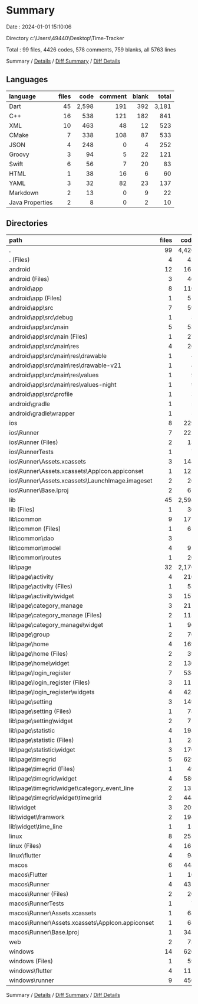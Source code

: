 # Summary

Date : 2024-01-01 15:10:06

Directory c:\\Users\\49440\\Desktop\\Time-Tracker

Total : 99 files,  4426 codes, 578 comments, 759 blanks, all 5763 lines

Summary / [Details](details.md) / [Diff Summary](diff.md) / [Diff Details](diff-details.md)

## Languages
| language | files | code | comment | blank | total |
| :--- | ---: | ---: | ---: | ---: | ---: |
| Dart | 45 | 2,598 | 191 | 392 | 3,181 |
| C++ | 16 | 538 | 121 | 182 | 841 |
| XML | 10 | 463 | 48 | 12 | 523 |
| CMake | 7 | 338 | 108 | 87 | 533 |
| JSON | 4 | 248 | 0 | 4 | 252 |
| Groovy | 3 | 94 | 5 | 22 | 121 |
| Swift | 6 | 56 | 7 | 20 | 83 |
| HTML | 1 | 38 | 16 | 6 | 60 |
| YAML | 3 | 32 | 82 | 23 | 137 |
| Markdown | 2 | 13 | 0 | 9 | 22 |
| Java Properties | 2 | 8 | 0 | 2 | 10 |

## Directories
| path | files | code | comment | blank | total |
| :--- | ---: | ---: | ---: | ---: | ---: |
| . | 99 | 4,426 | 578 | 759 | 5,763 |
| . (Files) | 4 | 42 | 82 | 30 | 154 |
| android | 12 | 161 | 51 | 33 | 245 |
| android (Files) | 3 | 46 | 0 | 11 | 57 |
| android\\app | 8 | 110 | 51 | 21 | 182 |
| android\\app (Files) | 1 | 51 | 5 | 12 | 68 |
| android\\app\\src | 7 | 59 | 46 | 9 | 114 |
| android\\app\\src\\debug | 1 | 3 | 4 | 1 | 8 |
| android\\app\\src\\main | 5 | 53 | 38 | 7 | 98 |
| android\\app\\src\\main (Files) | 1 | 27 | 6 | 1 | 34 |
| android\\app\\src\\main\\res | 4 | 26 | 32 | 6 | 64 |
| android\\app\\src\\main\\res\\drawable | 1 | 4 | 7 | 2 | 13 |
| android\\app\\src\\main\\res\\drawable-v21 | 1 | 4 | 7 | 2 | 13 |
| android\\app\\src\\main\\res\\values | 1 | 9 | 9 | 1 | 19 |
| android\\app\\src\\main\\res\\values-night | 1 | 9 | 9 | 1 | 19 |
| android\\app\\src\\profile | 1 | 3 | 4 | 1 | 8 |
| android\\gradle | 1 | 5 | 0 | 1 | 6 |
| android\\gradle\\wrapper | 1 | 5 | 0 | 1 | 6 |
| ios | 8 | 229 | 4 | 13 | 246 |
| ios\\Runner | 7 | 222 | 2 | 9 | 233 |
| ios\\Runner (Files) | 2 | 13 | 0 | 3 | 16 |
| ios\\RunnerTests | 1 | 7 | 2 | 4 | 13 |
| ios\\Runner\\Assets.xcassets | 3 | 148 | 0 | 4 | 152 |
| ios\\Runner\\Assets.xcassets\\AppIcon.appiconset | 1 | 122 | 0 | 1 | 123 |
| ios\\Runner\\Assets.xcassets\\LaunchImage.imageset | 2 | 26 | 0 | 3 | 29 |
| ios\\Runner\\Base.lproj | 2 | 61 | 2 | 2 | 65 |
| lib | 45 | 2,598 | 191 | 392 | 3,181 |
| lib (Files) | 1 | 36 | 3 | 9 | 48 |
| lib\\common | 9 | 177 | 11 | 43 | 231 |
| lib\\common (Files) | 1 | 61 | 9 | 16 | 86 |
| lib\\common\\dao | 3 | 1 | 0 | 3 | 4 |
| lib\\common\\model | 4 | 95 | 2 | 21 | 118 |
| lib\\common\\routes | 1 | 20 | 0 | 3 | 23 |
| lib\\page | 32 | 2,176 | 162 | 308 | 2,646 |
| lib\\page\\activity | 4 | 210 | 13 | 23 | 246 |
| lib\\page\\activity (Files) | 1 | 53 | 3 | 6 | 62 |
| lib\\page\\activity\\widget | 3 | 157 | 10 | 17 | 184 |
| lib\\page\\category_manage | 3 | 211 | 12 | 27 | 250 |
| lib\\page\\category_manage (Files) | 2 | 115 | 4 | 10 | 129 |
| lib\\page\\category_manage\\widget | 1 | 96 | 8 | 17 | 121 |
| lib\\page\\group | 2 | 76 | 4 | 6 | 86 |
| lib\\page\\home | 4 | 169 | 4 | 27 | 200 |
| lib\\page\\home (Files) | 2 | 39 | 3 | 12 | 54 |
| lib\\page\\home\\widget | 2 | 130 | 1 | 15 | 146 |
| lib\\page\\login_register | 7 | 534 | 39 | 55 | 628 |
| lib\\page\\login_register (Files) | 3 | 111 | 29 | 33 | 173 |
| lib\\page\\login_register\\widgets | 4 | 423 | 10 | 22 | 455 |
| lib\\page\\setting | 3 | 149 | 5 | 20 | 174 |
| lib\\page\\setting (Files) | 1 | 78 | 3 | 7 | 88 |
| lib\\page\\setting\\widget | 2 | 71 | 2 | 13 | 86 |
| lib\\page\\statistic | 4 | 198 | 8 | 22 | 228 |
| lib\\page\\statistic (Files) | 1 | 28 | 0 | 4 | 32 |
| lib\\page\\statistic\\widget | 3 | 170 | 8 | 18 | 196 |
| lib\\page\\timegrid | 5 | 629 | 77 | 128 | 834 |
| lib\\page\\timegrid (Files) | 1 | 49 | 5 | 7 | 61 |
| lib\\page\\timegrid\\widget | 4 | 580 | 72 | 121 | 773 |
| lib\\page\\timegrid\\widget\\category_event_line | 2 | 132 | 9 | 23 | 164 |
| lib\\page\\timegrid\\widget\\timegrid | 2 | 448 | 63 | 98 | 609 |
| lib\\widget | 3 | 209 | 15 | 32 | 256 |
| lib\\widget\\framwork | 2 | 194 | 14 | 28 | 236 |
| lib\\widget\\time_line | 1 | 15 | 1 | 4 | 20 |
| linux | 8 | 255 | 81 | 81 | 417 |
| linux (Files) | 4 | 161 | 56 | 54 | 271 |
| linux\\flutter | 4 | 94 | 25 | 27 | 146 |
| macos | 6 | 448 | 5 | 16 | 469 |
| macos\\Flutter | 1 | 10 | 3 | 4 | 17 |
| macos\\Runner | 4 | 431 | 0 | 8 | 439 |
| macos\\Runner (Files) | 2 | 20 | 0 | 6 | 26 |
| macos\\RunnerTests | 1 | 7 | 2 | 4 | 13 |
| macos\\Runner\\Assets.xcassets | 1 | 68 | 0 | 1 | 69 |
| macos\\Runner\\Assets.xcassets\\AppIcon.appiconset | 1 | 68 | 0 | 1 | 69 |
| macos\\Runner\\Base.lproj | 1 | 343 | 0 | 1 | 344 |
| web | 2 | 73 | 16 | 7 | 96 |
| windows | 14 | 620 | 148 | 187 | 955 |
| windows (Files) | 1 | 59 | 25 | 19 | 103 |
| windows\\flutter | 4 | 111 | 26 | 29 | 166 |
| windows\\runner | 9 | 450 | 97 | 139 | 686 |

Summary / [Details](details.md) / [Diff Summary](diff.md) / [Diff Details](diff-details.md)